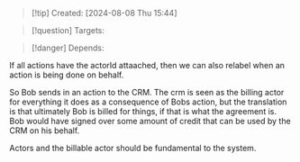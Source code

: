 
>[!tip] Created: [2024-08-08 Thu 15:44]

>[!question] Targets: 

>[!danger] Depends: 

If all actions have the actorId attaached, then we can also relabel when an action is being done on behalf.

So Bob sends in an action to the CRM.  The crm is seen as the billing actor for everything it does as a consequence of Bobs action, but the translation is that ultimately Bob is billed for things, if that is what the agreement is.  Bob would have signed over some amount of credit that can be used by the CRM on his behalf.

Actors and the billable actor should be fundamental to the system.